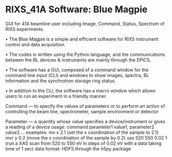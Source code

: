 # RIXS_41A Software: Blue Magpie 
GUI for 41A beamline user including Image, Command, Status, Spectrum of RIXS experiments.

• The Blue Magpie is a simple and efficient software for RIXS instrument control and data acquisition.

• The codes is written using the Python language, and the communications between the BL devices & instruments are mainly through the EPICS.

• The software has a GUI, composed of a command window for the command line input (CLI) and windows to show images, spectra, BL information and the synchrotron storage ring status.

• In addition to the CLI, the software has a macro window which allows users to run an experiment in a friendly manner.


Command — to specify the values of parameters or to perform an action of controlling the beam line, spectrometer, sample environment or detector

Parameter — a quantity whose value specifies a device/instrument or gives a reading of a device 
    usage: command parameter1 value1, parameter2 value2….
    examples: mv x 2.1 (set the x coordination of the sample to 2.1)
              mvr y 0.2 (move the x coordination of the sample by 0.2)
              xas 520 550 0.02 1 (run a XAS scan from 520 to 550 eV in steps of 0.02 eV with a data taking time of 1 sec)
    data format: HDF5 through the h5py package
